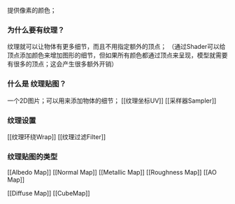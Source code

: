 提供像素的颜色；
### 为什么要有纹理？
纹理就可以让物体有更多细节，而且不用指定额外的顶点；
（通过Shader可以给顶点添加颜色来增加图形的细节，但如果所有颜色都通过顶点来呈现，模型就需要有很多的顶点；这会产生很多额外开销）
### 什么是 纹理贴图？
一个2D图片；可以用来添加物体的细节；
[[纹理坐标UV]]
[[采样器Sampler]]
### 纹理设置
[[纹理环绕Wrap]]
[[纹理过滤Filter]]
### 纹理贴图的类型
[[Albedo Map]]
[[Normal Map]]
[[Metallic Map]]
[[Roughness Map]]
[[AO Map]]

[[Diffuse Map]]
[[CubeMap]]


